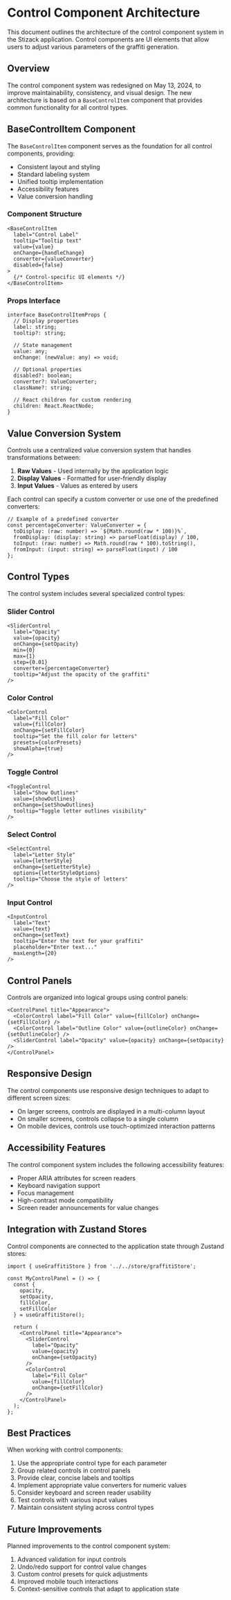 # Control Component Architecture

This document outlines the architecture of the control component system in the Stizack application. Control components are UI elements that allow users to adjust various parameters of the graffiti generation.

## Overview

The control component system was redesigned on May 13, 2024, to improve maintainability, consistency, and visual design. The new architecture is based on a `BaseControlItem` component that provides common functionality for all control types.

## BaseControlItem Component

The `BaseControlItem` component serves as the foundation for all control components, providing:

- Consistent layout and styling
- Standard labeling system
- Unified tooltip implementation
- Accessibility features
- Value conversion handling

### Component Structure

```tsx
<BaseControlItem
  label="Control Label"
  tooltip="Tooltip text"
  value={value}
  onChange={handleChange}
  converter={valueConverter}
  disabled={false}
>
  {/* Control-specific UI elements */}
</BaseControlItem>
```

### Props Interface

```tsx
interface BaseControlItemProps {
  // Display properties
  label: string;
  tooltip?: string;
  
  // State management
  value: any;
  onChange: (newValue: any) => void;
  
  // Optional properties
  disabled?: boolean;
  converter?: ValueConverter;
  className?: string;
  
  // React children for custom rendering
  children: React.ReactNode;
}
```

## Value Conversion System

Controls use a centralized value conversion system that handles transformations between:

1. **Raw Values** - Used internally by the application logic
2. **Display Values** - Formatted for user-friendly display
3. **Input Values** - Values as entered by users

Each control can specify a custom converter or use one of the predefined converters:

```tsx
// Example of a predefined converter
const percentageConverter: ValueConverter = {
  toDisplay: (raw: number) => `${Math.round(raw * 100)}%`,
  fromDisplay: (display: string) => parseFloat(display) / 100,
  toInput: (raw: number) => Math.round(raw * 100).toString(),
  fromInput: (input: string) => parseFloat(input) / 100
};
```

## Control Types

The control system includes several specialized control types:

### Slider Control

```tsx
<SliderControl
  label="Opacity"
  value={opacity}
  onChange={setOpacity}
  min={0}
  max={1}
  step={0.01}
  converter={percentageConverter}
  tooltip="Adjust the opacity of the graffiti"
/>
```

### Color Control

```tsx
<ColorControl
  label="Fill Color"
  value={fillColor}
  onChange={setFillColor}
  tooltip="Set the fill color for letters"
  presets={colorPresets}
  showAlpha={true}
/>
```

### Toggle Control

```tsx
<ToggleControl
  label="Show Outlines"
  value={showOutlines}
  onChange={setShowOutlines}
  tooltip="Toggle letter outlines visibility"
/>
```

### Select Control

```tsx
<SelectControl
  label="Letter Style"
  value={letterStyle}
  onChange={setLetterStyle}
  options={letterStyleOptions}
  tooltip="Choose the style of letters"
/>
```

### Input Control

```tsx
<InputControl
  label="Text"
  value={text}
  onChange={setText}
  tooltip="Enter the text for your graffiti"
  placeholder="Enter text..."
  maxLength={20}
/>
```

## Control Panels

Controls are organized into logical groups using control panels:

```tsx
<ControlPanel title="Appearance">
  <ColorControl label="Fill Color" value={fillColor} onChange={setFillColor} />
  <ColorControl label="Outline Color" value={outlineColor} onChange={setOutlineColor} />
  <SliderControl label="Opacity" value={opacity} onChange={setOpacity} />
</ControlPanel>
```

## Responsive Design

The control components use responsive design techniques to adapt to different screen sizes:

- On larger screens, controls are displayed in a multi-column layout
- On smaller screens, controls collapse to a single column
- On mobile devices, controls use touch-optimized interaction patterns

## Accessibility Features

The control component system includes the following accessibility features:

- Proper ARIA attributes for screen readers
- Keyboard navigation support
- Focus management
- High-contrast mode compatibility
- Screen reader announcements for value changes

## Integration with Zustand Stores

Control components are connected to the application state through Zustand stores:

```tsx
import { useGraffitiStore } from '../../store/graffitiStore';

const MyControlPanel = () => {
  const { 
    opacity, 
    setOpacity,
    fillColor,
    setFillColor
  } = useGraffitiStore();
  
  return (
    <ControlPanel title="Appearance">
      <SliderControl 
        label="Opacity" 
        value={opacity} 
        onChange={setOpacity} 
      />
      <ColorControl 
        label="Fill Color" 
        value={fillColor} 
        onChange={setFillColor} 
      />
    </ControlPanel>
  );
};
```

## Best Practices

When working with control components:

1. Use the appropriate control type for each parameter
2. Group related controls in control panels
3. Provide clear, concise labels and tooltips
4. Implement appropriate value converters for numeric values
5. Consider keyboard and screen reader usability
6. Test controls with various input values
7. Maintain consistent styling across control types

## Future Improvements

Planned improvements to the control component system:

1. Advanced validation for input controls
2. Undo/redo support for control value changes
3. Custom control presets for quick adjustments
4. Improved mobile touch interactions
5. Context-sensitive controls that adapt to application state 